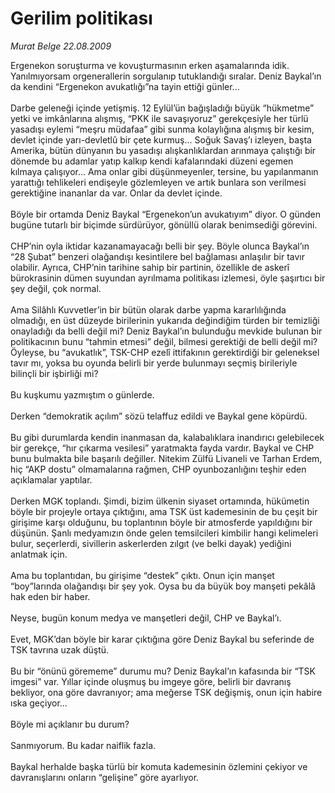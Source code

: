 # Gerilim politikası

*Murat Belge 22.08.2009*

<div class="taraf_structure_2col_1zq">
<div class="margen_n">



 <p>Ergenekon soruşturma ve kovuşturmasının erken aşamalarında idik. Yanılmıyorsam orgenerallerin sorgulanıp tutuklandığı sıralar. Deniz Baykal’ın da kendini “Ergenekon avukatlığı”na tayin ettiği günler... <br/><br/>Darbe geleneği içinde yetişmiş. 12 Eylül’ün bağışladığı büyük “hükmetme” yetki ve imkânlarına alışmış, “PKK ile savaşıyoruz” gerekçesiyle her türlü yasadışı eylemi “meşru müdafaa” gibi sunma kolaylığına alışmış bir kesim, devlet içinde yarı-devletlû bir çete kurmuş... Soğuk Savaş’ı izleyen, başta Amerika, bütün dünyanın bu yasadışı alışkanlıklardan arınmaya çalıştığı bir dönemde bu adamlar yatıp kalkıp kendi kafalarındaki düzeni egemen kılmaya çalışıyor... Ama onlar gibi düşünmeyenler, tersine, bu yapılanmanın yarattığı tehlikeleri endişeyle gözlemleyen ve artık bunlara son verilmesi gerektiğine inananlar da var. Onlar da devlet içinde. <br/><br/>Böyle bir ortamda Deniz Baykal “Ergenekon’un avukatıyım” diyor. O günden bugüne tutarlı bir biçimde sürdürüyor, gönüllü olarak benimsediği görevini. <br/><br/>CHP’nin oyla iktidar kazanamayacağı belli bir şey. Böyle olunca Baykal’ın “28 Şubat” benzeri olağandışı kesintilere bel bağlaması anlaşılır bir tavır olabilir. Ayrıca, CHP’nin tarihine sahip bir partinin, özellikle de askerî bürokrasinin dümen suyundan ayrılmama politikası izlemesi, öyle şaşırtıcı bir şey değil, çok normal. <br/><br/>Ama Silâhlı Kuvvetler’in bir bütün olarak darbe yapma kararlılığında olmadığı, en üst düzeyde birilerinin yukarıda değindiğim türden bir temizliği onayladığı da belli değil mi? Deniz Baykal’ın bulunduğu mevkide bulunan bir politikacının bunu “tahmin etmesi” değil, bilmesi gerektiği de belli değil mi? Öyleyse, bu “avukatlık”, TSK-CHP ezelî ittifakının gerektirdiği bir geleneksel tavır mı, yoksa bu oyunda belirli bir yerde bulunmayı seçmiş birileriyle bilinçli bir işbirliği mi? <br/><br/>Bu kuşkumu yazmıştım o günlerde. <br/><br/>Derken “demokratik açılım” sözü telaffuz edildi ve Baykal gene köpürdü. <br/><br/>Bu gibi durumlarda kendin inanmasan da, kalabalıklara inandırıcı gelebilecek bir gerekçe, “hır çıkarma vesilesi” yaratmakta fayda vardır. Baykal ve CHP bunu bulmakta bile başarılı değiller. Nitekim Zülfü Livaneli ve Tarhan Erdem, hiç “AKP dostu” olmamalarına rağmen, CHP oyunbozanlığını teşhir eden açıklamalar yaptılar. <br/><br/>Derken MGK toplandı. Şimdi, bizim ülkenin siyaset ortamında, hükümetin böyle bir projeyle ortaya çıktığını, ama TSK üst kademesinin de bu çeşit bir girişime karşı olduğunu, bu toplantının böyle bir atmosferde yapıldığını bir düşünün. Şanlı medyamızın önde gelen temsilcileri kimbilir hangi kelimeleri bulur, seçerlerdi, sivillerin askerlerden zılgıt (ve belki dayak) yediğini anlatmak için. <br/><br/>Ama bu toplantıdan, bu girişime “destek” çıktı. Onun için manşet “boy”larında olağandışı bir şey yok. Oysa bu da büyük boy manşeti pekâlâ hak eden bir haber. <br/><br/>Neyse, bugün konum medya ve manşetleri değil, CHP ve Baykal’ı. <br/><br/>Evet, MGK’dan böyle bir karar çıktığına göre Deniz Baykal bu seferinde de TSK tavrına uzak düştü. <br/><br/>Bu bir “önünü görememe” durumu mu? Deniz Baykal’ın kafasında bir “TSK imgesi” var. Yıllar içinde oluşmuş bu imgeye göre, belirli bir davranış bekliyor, ona göre davranıyor; ama meğerse TSK değişmiş, onun için habire ıska geçiyor... <br/><br/>Böyle mi açıklanır bu durum? <br/><br/>Sanmıyorum. Bu kadar naiflik fazla. <br/><br/>Baykal herhalde başka türlü bir komuta kademesinin özlemini çekiyor ve davranışlarını onların “gelişine” göre ayarlıyor.</p>
<br/>
<br/>
<br/>



<br/>


<div id="taraf_not">
</div>

</div>


</div>
